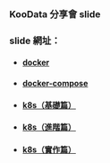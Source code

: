 ### KooData 分享會 slide

### slide 網址：

- #### [docker](https://w5151381guy.github.io/slides/docker.html)

- #### [docker-compose](https://w5151381guy.github.io/slides/docker-compose.html)

- #### [k8s（基礎篇）](https://w5151381guy.github.io/slides/k8s-basic.html)

- #### [k8s（進階篇）](https://w5151381guy.github.io/slides/k8s-advanced.html)

- #### [k8s（實作篇）](https://w5151381guy.github.io/slides/k8s-practice.html)
